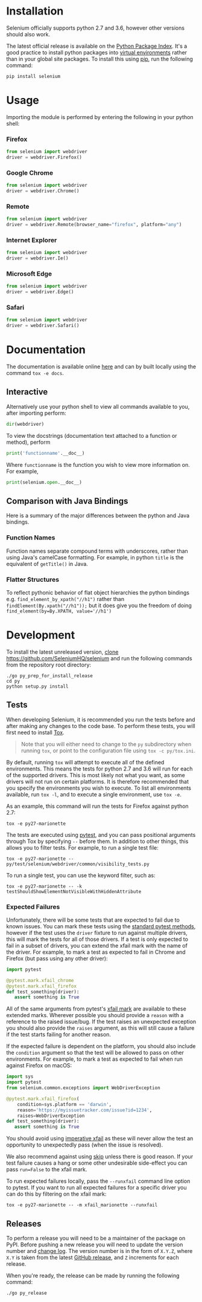 # Installation

Selenium officially supports python 2.7 and 3.6, however other versions should also work.

The latest official release is available on the [Python Package Index](http://python.org/pypi/selenium). It's a good practice to install python packages into [virtual environments](https://packaging.python.org/installing/#creating-and-using-virtual-environments) rather than in your global site packages. To install this using [pip](https://pip.pypa.io/en/stable/installing/), run the following command:

```
pip install selenium
```

# Usage

Importing the module is performed by entering the following in your python shell:

### Firefox

```python
from selenium import webdriver
driver = webdriver.Firefox()
```

### Google Chrome

```python
from selenium import webdriver
driver = webdriver.Chrome()
```

### Remote

```python
from selenium import webdriver
driver = webdriver.Remote(browser_name="firefox", platform="any")
```
### Internet Explorer

```python
from selenium import webdriver
driver = webdriver.Ie()
```

### Microsoft Edge

```python
from selenium import webdriver
driver = webdriver.Edge()
```

### Safari

```python
from selenium import webdriver
driver = webdriver.Safari()
```

# Documentation

The documentation is available online [here](http://seleniumhq.github.io/selenium/docs/api/py/) and can by built locally using the command `tox -e docs`.

## Interactive

Alternatively use your python shell to view all commands available to you, after importing perform:

```python
dir(webdriver)
```

To view the docstrings (documentation text attached to a function or method), perform

```python
print('functionname'.__doc__)
```

Where `functionname` is the function you wish to view more information on. For example,

```python
print(selenium.open.__doc__)
```

## Comparison with Java Bindings

Here is a summary of the major differences between the python and Java bindings.

### Function Names

Function names separate compound terms with underscores, rather than using Java's camelCase formatting. For example, in python `title` is the equivalent of `getTitle()` in Java.

### Flatter Structures

To reflect pythonic behavior of flat object hierarchies the python bindings e.g. `find_element_by_xpath("//h1")` rather than `findElement(By.xpath("//h1"));` but it does give you the freedom of doing `find_element(by=By.XPATH, value='//h1')`

# Development

To install the latest unreleased version, [clone](https://help.github.com/articles/cloning-a-repository/) https://github.com/SeleniumHQ/selenium and run the following commands from the repository root directory:

```
./go py_prep_for_install_release
cd py
python setup.py install
```

## Tests

When developing Selenium, it is recommended you run the tests before and after making any changes to the code base. To perform these tests, you will first need to install [Tox](http://tox.readthedocs.io/).

> Note that you will either need to change to the `py` subdirectory when running `tox`, or point to the configuration file using `tox -c py/tox.ini`.

By default, running `tox` will attempt to execute all of the defined environments. This means the tests for python 2.7 and 3.6 will run for each of the supported drivers. This is most likely not what you want, as some drivers will not run on certain platforms. It is therefore recommended that you specify the environments you wish to execute. To list all environments available, run `tox -l`, and to execute a single environment, use `tox -e`.

As an example, this command will run the tests for Firefox against python 2.7:

```
tox -e py27-marionette
```

The tests are executed using [pytest](http://docs.pytest.org/), and you can pass positional arguments through Tox by specifying `--` before them. In addition to other things, this allows you to filter tests. For example, to run a single test file:

```
tox -e py27-marionette -- py/test/selenium/webdriver/common/visibility_tests.py
```

To run a single test, you can use the keyword filter, such as:

```
tox -e py27-marionette -- -k testShouldShowElementNotVisibleWithHiddenAttribute
```

### Expected Failures

Unfortunately, there will be some tests that are expected to fail due to known issues. You can mark these tests using the [standard pytest methods](http://docs.pytest.org/en/latest/skipping.html#mark-a-test-function-as-expected-to-fail), however if the test uses the `driver` fixture to run against multiple drivers, this will mark the tests for all of those drivers. If a test is only expected to fail in a subset of drivers, you can extend the xfail mark with the name of the driver. For example, to mark a test as expected to fail in Chrome and Firefox (but pass using any other driver):

```python
import pytest

@pytest.mark.xfail_chrome
@pytest.mark.xfail_firefox
def test_something(driver):
   assert something is True
```

All of the same arguments from pytest's [xfail mark](http://docs.pytest.org/en/latest/skipping.html#mark-a-test-function-as-expected-to-fail) are available to these extended marks. Wherever possible you should provide a `reason` with a reference to the raised issue/bug. If the test raises an unexpected exception you should also provide the `raises` argument, as this will still cause a failure if the test starts failing for another reason.

If the expected failure is dependent on the platform, you should also include the `condition` argument so that the test will be allowed to pass on other environments. For example, to mark a test as expected to fail when run against Firefox on macOS:

```python
import sys
import pytest
from selenium.common.exceptions import WebDriverException

@pytest.mark.xfail_firefox(
    condition=sys.platform == 'darwin',
    reason='https://myissuetracker.com/issue?id=1234',
    raises=WebDriverException
def test_something(driver):
   assert something is True
```

You should avoid using [imperative xfail](http://docs.pytest.org/en/latest/skipping.html#imperative-xfail-from-within-a-test-or-setup-function) as these will never allow the test an opportunity to unexpectedly pass (when the issue is resolved).

We also recommend against using [skip](http://docs.pytest.org/en/latest/skipping.html#marking-a-test-function-to-be-skipped) unless there is good reason. If your test failure causes a hang or some other undesirable side-effect you can pass `run=False` to the xfail mark.

To run expected failures locally, pass the `--runxfail` command line option to pytest. If you want to run all expected failures for a specific driver you can do this by filtering on the xfail mark:

```
tox -e py27-marionette -- -m xfail_marionette --runxfail
```

## Releases

To perform a release you will need to be a maintainer of the package on PyPI. Before pushing a new release you will need to update the version number and [change log](https://github.com/SeleniumHQ/selenium/blob/master/py/CHANGES). The version number is in the form of `X.Y.Z`, where `X.Y` is taken from the latest [GitHub release](https://github.com/SeleniumHQ/selenium/releases), and `Z` increments for each release.

When you're ready, the release can be made by running the following command:

```
./go py_release
```